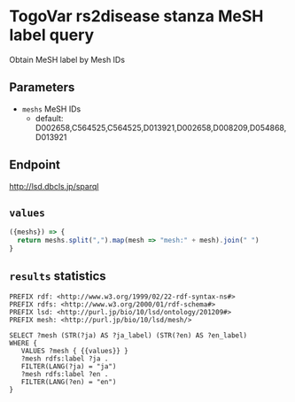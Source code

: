 # TogoVar rs2disease stanza MeSH label query

Obtain MeSH label by Mesh IDs

## Parameters

* `meshs` MeSH IDs
  * default: D002658,C564525,C564525,D013921,D002658,D008209,D054868,D013921

## Endpoint

http://lsd.dbcls.jp/sparql

## `values`

```javascript
({meshs}) => {
  return meshs.split(",").map(mesh => "mesh:" + mesh).join(" ")
}
```

## `results` statistics

```sparql
PREFIX rdf: <http://www.w3.org/1999/02/22-rdf-syntax-ns#>
PREFIX rdfs: <http://www.w3.org/2000/01/rdf-schema#>
PREFIX lsd: <http://purl.jp/bio/10/lsd/ontology/201209#>
PREFIX mesh: <http://purl.jp/bio/10/lsd/mesh/>

SELECT ?mesh (STR(?ja) AS ?ja_label) (STR(?en) AS ?en_label)
WHERE {
   VALUES ?mesh { {{values}} }
   ?mesh rdfs:label ?ja .
   FILTER(LANG(?ja) = "ja")
   ?mesh rdfs:label ?en .
   FILTER(LANG(?en) = "en")
}
```

